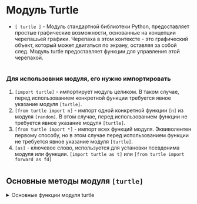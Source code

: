 # Модуль Turtle

- `[ turtle ]` - Модуль стандартной библиотеки Python, предоставляет простые графические возможности, основанные на концепции черепашьей графики. Черепаха в этом контексте - это графический объект, который может двигаться по экрану, оставляя за собой след. Модуль turtle предоставляет функции для управления этой черепахой.
#
### Для использовния модуля, его нужно импортировать
 1) `[import turtle]` - импортирует модуль целиком. В таком случае, перед использованием конкретной функции требуется явное указание модуля `[turtle]`.
 2) `[from turtle import n]` - импорт одной конкретной функции `[n]` из модуля `[random]`. В этом случае, перед использованием функции не требуется явное указание модуля `[turtle]`.
 3) `[from turtle import *]` - импорт всех функций модуля. Эквиволентен первому способу, но в этом случае перед использованием функции не требуется явное указание модуля `[turtle]`.
 4) `[as]` - ключевое слово, используется для установки псевдонима модуля или функции. `[import turtle as t]` или `[from turtle import forward as fd]`
#
## Основные методы модуля `[turtle]`
<details>
  <summary>Основные функции модуля turtle</summary> 

#
<details>
  <summary>Подготовка к работе</summary> 
  
#
 - После импорта модуля требуются некоторые подготовительные действия для работы с черепашкой, такие как ее создание, установка углового направления и тд.
#
 ### 1) `[ screen = turtle.Screen() ]` - создает экран, на котором черепаха будет рисовать. Этот объект screen позволяет управлять параметрами экрана, такими как цвет фона, размер окна и другие свойства.
#
 ### 2) `[ t = turtle.Turtle() ]` - создает объект черепахи в модуле `[turtle]`
#
 ### 3) `[ t.showturtle() ]` - используется для отображения черепахи на экране, если она была скрыта с помощью метода hideturtle().
#
 ### 4) `[ t.hideturtle() ]` - используется для скрытия черепахи на экране. Когда черепаха скрыта, она не будет видна на графическом окне при выполнении команд, и не оставит следа при движении.
#
 ### 5) `[ t.setheading(n) ]` - используется для установки абсолютного направления черепахи в угол n градусов. Изначально имеет 0 градусов. При изменении, поварачивает черепаху против часовой стрелки (на лево).
#
 ### 6) `[ t.heading() ]` - возвращает текущее абсолютное направление (угол) черепахи в градусах относительно положительной оси x.
#
 ### 7) `[ t.right(n) ]` - используется для поворота черепахи вправо на угол `[n]` градусов. Положительное значение `[n]` приводит к повороту вправо, отрицательное - влево.
#
 ### 8) `[ t.left(n) ]` - используется для поворота черепахи влево на угол n градусов. Положительное значение n приводит к повороту влево, отрицательное - вправо.
#
 ### 9) `[ t.shape(n) ]` - используется для установки внешнего вида черепахи. Аргумент n может принимать различные значения, определяющие форму черепахи. 
 Например:
- "arrow": Стрелка (по умолчанию).
- "turtle": Традиционная черепаха.
- "circle": Круг.
- "square": Квадрат.
- "triangle": Треугольник.
#
 ### 10) `[ t.speed(n) ]` - устанавливает скорость движения черепашки (по умолчанию n = 3). Если вызвать этот метод без аргументов, он возвращает текущую скорость.
#
 ### 10) `[ screen.bgcolor('color') ]` - устанавливает цвет фона. Модуль turtle поддерживает использование стандартных цветов по их названию (red', 'blue', 'green', 'black', 'white', и т.д.), а также цветов в формате RGB.
#
</details>

<details>
  <summary>Работа с пером</summary> 
  
#
 ### 1) `[ t.penup() ]` - используется для поднятия пера черепахи. Когда перо поднято, черепаха не будет оставлять след при перемещении, поэтому линии не будут рисоваться на экране.
#
 ### 2) `[ t.pendown() ]` - используется для опускания пера черепахи, что означает, что она снова начнет оставлять след при перемещении.
#
 ### 3) `[ t.pensize(n) ]` - используется для установки ширины линии, которую черепаха будет рисовать. Аргумент n задает ширину линии в пикселях. (По умолчанию n = 1)
#
 ### 4) `[ t.pencolor('color') ]` - используется для установки цвета пера (цвета линии), которую черепаха будет использовать для рисования. Аргумент 'color' представляет собой строку, описывающую цвет. Модуль turtle поддерживает использование стандартных цветов по их названию (red', 'blue', 'green', 'black', 'white', и т.д.), а также цветов в формате RGB.
#
</details>

<details>
  <summary>Команды движения</summary>

#
 ### 1) `[ t.forward(n) ]` - используется для перемещения черепахи вперед на расстояние `[n]`в пикселях, рисуя линию, если перо опущено (pen down).
#
 ### 2) `[ t.backward(n) ]` - используется для перемещения черепахи назад на расстояние `[n]`в пикселях, рисуя линию, если перо опущено (pen down).
#
 ### 3) `[ t.circle(n) ]` - используется для рисования окружности с радиусом n пикселей или дуги окружности, если передать отрицательное значение радиуса. При этом черепаха остается в центре окружности.
#
 ### 4) `[ t.dot(n) ]` - используется для рисования точки диаметром n пикселей в текущей позиции черепахи.
#
 ### 5) `[ t.stamp() ]` - используется для создания оттиска черепахи в текущей позиции. Оттиск представляет собой изображение черепахи и остается на экране, не двигаясь с последующими движениями черепахи.
#
 ### 6) `[ t.write('text') ]` - используется для написания текста на экране в текущей позиции черепахи. Текст будет написан в том же направлении, в котором смотрит черепаха. При этом сама черепаха, после написания текста, остаётся в начальном положении.
#
 ### 7) `[ t.goto(x,y) ]` - используется для перемещения черепахи в указанные координаты (x, y). При этом черепаха рисует линию от текущей позиции до новой.

</details>

<details>
  <summary>Общие настройки</summary>

#
 ### 1) `[ t.clear() ]` - используется для очистки рисунка на экране, оставляя при этом черепаху в текущей позиции.
#
 ### 1) `[ t.reset() ]` - используется для сброса состояния черепахи в начальное состояние. Эта команда очищает рисунок, возвращает черепаху в начальную точку (центр экрана) и сбрасывает все установки, такие как угол поворота и ширина линии, к их значениям по умолчанию.
#
 ### 1) `[ t.clearscreen() ]` - используется для очистки экрана и сброса состояния черепахи к начальным значениям. Эта команда подобна reset(), но она также полностью очищает экран.
#
 ### 1) `[ t.begin_fill() ]` - используется для начала заполнения фигуры, которую ты рисуешь с помощью черепахи. После вызова этой команды, все следующие команды рисования будут заполнять фигуру, пока не будет вызвана end_fill().
#
 ### 1) `[ t.end_fill() ]` - используется для завершения заполнения фигуры, начатого с помощью begin_fill(). Эта команда заканчивает рисование фигуры и заполняет ее цветом.
#
 ### 1) `[ t.fillcolor('color') ]` - используется для установки цвета, который будет использоваться для заполнения фигур, начатых с помощью begin_fill(). Модуль turtle поддерживает использование стандартных цветов по их названию (red', 'blue', 'green', 'black', 'white', и т.д.), а также цветов в формате RGB.
</details>

</details>










